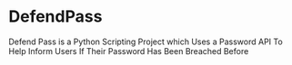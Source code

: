 # DefendPass
Defend Pass is a Python Scripting Project which Uses a Password API To Help Inform Users If Their Password Has Been Breached Before
